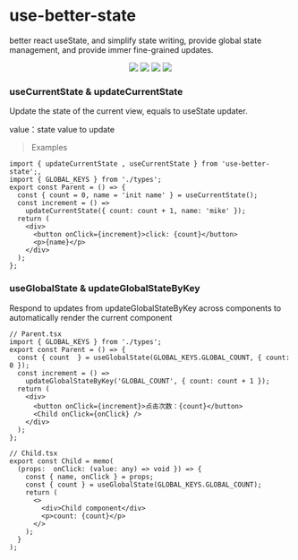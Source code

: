 # use-better-state

better react useState, and simplify state writing, provide global state management, and provide immer fine-grained updates.



<p align="center">
  <img src="https://img.shields.io/github/license/hawx1993/use-better-state" />
  <img src="https://img.shields.io/github/stars/hawx1993/use-better-state" /> 
  <img src="https://img.shields.io/github/forks/hawx1993/use-better-state" /> 
  <img src="https://img.shields.io/github/issues/hawx1993/use-better-state" />
</p>


### useCurrentState & updateCurrentState

Update the state of the current view, equals to useState updater.

value：state value to update

>Examples

```tsx
import { updateCurrentState , useCurrentState } from 'use-better-state';,
import { GLOBAL_KEYS } from './types';
export const Parent = () => {
  const { count = 0, name = 'init name' } = useCurrentState();
  const increment = () =>
    updateCurrentState({ count: count + 1, name: 'mike' });
  return (
    <div>
      <button onClick={increment}>click: {count}</button>
      <p>{name}</p>
    </div>
  );
};
```



### useGlobalState & updateGlobalStateByKey

Respond to updates from updateGlobalStateByKey across components to automatically render the current component

```tsx
// Parent.tsx
import { GLOBAL_KEYS } from './types';
export const Parent = () => {
  const { count  } = useGlobalState(GLOBAL_KEYS.GLOBAL_COUNT, { count: 0 });
  const increment = () =>
    updateGlobalStateByKey('GLOBAL_COUNT', { count: count + 1 });
  return (
    <div>
      <button onClick={increment}>点击次数：{count}</button>
      <Child onClick={onClick} />
    </div>
  );
};
```

```tsx
// Child.tsx
export const Child = memo(
  (props:  onClick: (value: any) => void }) => {
    const { name, onClick } = props;
    const { count } = useGlobalState(GLOBAL_KEYS.GLOBAL_COUNT);
    return (
      <>
        <div>Child component</div>
        <p>count: {count}</p>
      </>
    );
  }
);
```
